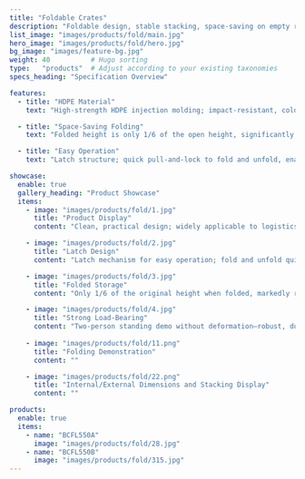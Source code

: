 ```yaml
---
title: "Foldable Crates"
description: "Foldable design, stable stacking, space-saving on empty return; robust and durable for multi-scenario turnover."
list_image: "images/products/fold/main.jpg"
hero_image: "images/products/fold/hero.jpg"
bg_image: "images/feature-bg.jpg"
weight: 40          # Hugo sorting
type:   "products"  # Adjust according to your existing taxonomies
specs_heading: "Specification Overview"

features:
  - title: "HDPE Material"
    text: "High-strength HDPE injection molding; impact-resistant, cold-resistant, and not prone to cracking in long-term use."

  - title: "Space-Saving Folding"
    text: "Folded height is only 1/6 of the open height, significantly saving storage and transport space."

  - title: "Easy Operation"
    text: "Latch structure; quick pull-and-lock to fold and unfold, enabling more efficient turnover."

showcase:
  enable: true
  gallery_heading: "Product Showcase"
  items:
    - image: "images/products/fold/1.jpg"
      title: "Product Display"
      content: "Clean, practical design; widely applicable to logistics, warehousing, and retail."

    - image: "images/products/fold/2.jpg"
      title: "Latch Design"
      content: "Latch mechanism for easy operation; fold and unfold quickly."

    - image: "images/products/fold/3.jpg"
      title: "Folded Storage"
      content: "Only 1/6 of the original height when folded, markedly reducing volume and footprint."

    - image: "images/products/fold/4.jpg"
      title: "Strong Load-Bearing"
      content: "Two-person standing demo without deformation—robust, durable, and reliable for long-term turnover."
    
    - image: "images/products/fold/11.png"
      title: "Folding Demonstration"
      content: ""

    - image: "images/products/fold/22.png"
      title: "Internal/External Dimensions and Stacking Display"
      content: ""

products:
  enable: true
  items:
    - name: "BCFL550A"
      image: "images/products/fold/28.jpg"
    - name: "BCFL550B"
      image: "images/products/fold/315.jpg"
---
```

